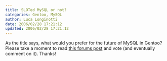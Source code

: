 ```yaml
---
title: SLOTed MySQL or not?
categories: Gentoo, MySQL
author: Luca Longinotti
date: 2006/02/28 17:21:12
updated: 2006/02/28 17:21:12
---
```

As the title says, what would you prefer for the future of MySQL in Gentoo?  
Please take a moment to read [this forums post][1] and vote (and eventually comment on it). Thanks!

[1]: https://forums.gentoo.org/viewtopic-t-438557.html "Gentoo forums MySQL slotting topic"
